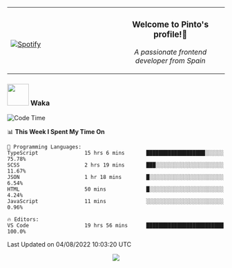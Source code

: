 <table width="100%" align="center"> 
  <tr>
  <td width="50%">
      
&nbsp; <br> [![Spotify](https://novatorem-zeta-rust.vercel.app/api/spotify)](https://open.spotify.com/user/novatorem-zeta-rust)

  </td>
  <td width="50%">
    <h3 align="center">Welcome to Pinto's profile!👋</h3>
    <p align="center"><em>A passionate frontend developer from Spain</em></p>
  </td>
  </table>

### <img src="https://media.giphy.com/media/VgCDAzcKvsR6OM0uWg/giphy.gif" width="50"> Waka

  <!--START_SECTION:waka-->
![Code Time](http://img.shields.io/badge/Code%20Time-738%20hrs%2038%20mins-blue)

📊 **This Week I Spent My Time On** 

```text
💬 Programming Languages: 
TypeScript               15 hrs 6 mins       ███████████████████░░░░░░   75.78% 
SCSS                     2 hrs 19 mins       ███░░░░░░░░░░░░░░░░░░░░░░   11.67% 
JSON                     1 hr 18 mins        █░░░░░░░░░░░░░░░░░░░░░░░░   6.54% 
HTML                     50 mins             █░░░░░░░░░░░░░░░░░░░░░░░░   4.24% 
JavaScript               11 mins             ░░░░░░░░░░░░░░░░░░░░░░░░░   0.96%

🔥 Editors: 
VS Code                  19 hrs 56 mins      █████████████████████████   100.0%

```


 Last Updated on 04/08/2022 10:03:20 UTC
<!--END_SECTION:waka-->

<div align="center">
<img src="https://github-readme-stats-gilt-tau.vercel.app/api/top-langs/?username=pinto-hub&layout=compact&theme=dracula" />
</div>

